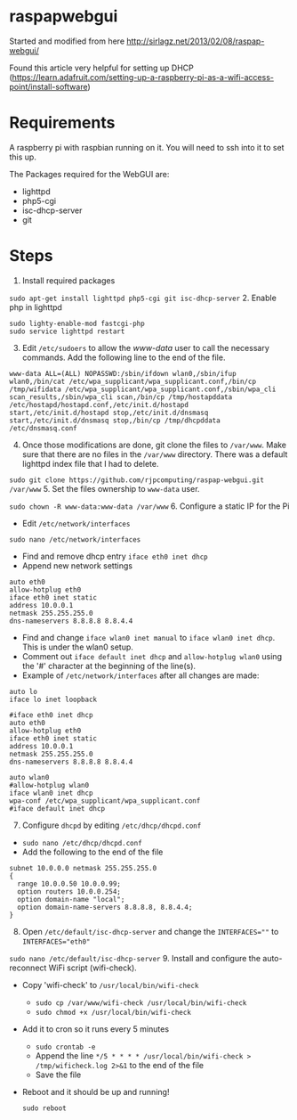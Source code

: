 raspapwebgui
=============
Started and modified from here http://sirlagz.net/2013/02/08/raspap-webgui/

Found this article very helpful for setting up DHCP (https://learn.adafruit.com/setting-up-a-raspberry-pi-as-a-wifi-access-point/install-software)

Requirements
============
A raspberry pi with raspbian running on it. You will need to ssh into it to set this up.

The Packages required for the WebGUI are:
* lighttpd
* php5-cgi
* isc-dhcp-server
* git

Steps
=====
1. Install required packages

  `sudo apt-get install lighttpd php5-cgi git isc-dhcp-server`
2. Enable php in lighttpd

  ```
  sudo lighty-enable-mod fastcgi-php
  sudo service lighttpd restart
  ```
3. Edit `/etc/sudoers` to allow the *www-data* user to call the necessary commands. Add the following line to the end of the file.


  ```
  www-data ALL=(ALL) NOPASSWD:/sbin/ifdown wlan0,/sbin/ifup wlan0,/bin/cat /etc/wpa_supplicant/wpa_supplicant.conf,/bin/cp /tmp/wifidata /etc/wpa_supplicant/wpa_supplicant.conf,/sbin/wpa_cli scan_results,/sbin/wpa_cli scan,/bin/cp /tmp/hostapddata /etc/hostapd/hostapd.conf,/etc/init.d/hostapd start,/etc/init.d/hostapd stop,/etc/init.d/dnsmasq start,/etc/init.d/dnsmasq stop,/bin/cp /tmp/dhcpddata /etc/dnsmasq.conf
  ```
4. Once those modifications are done, git clone the files to `/var/www`. Make sure that there are no files in the `/var/www` directory. There was a default lighttpd index file that I had to delete.

  `sudo git clone https://github.com/rjpcomputing/raspap-webgui.git /var/www`
5. Set the files ownership to `www-data` user.

  `sudo chown -R www-data:www-data /var/www`
6. Configure a static IP for the Pi
  * Edit `/etc/network/interfaces`
  
  `sudo nano /etc/network/interfaces`
  * Find and remove dhcp entry
  `iface eth0 inet dhcp`
  * Append new network settings
  ```
  auto eth0
  allow-hotplug eth0
  iface eth0 inet static
  address 10.0.0.1
  netmask 255.255.255.0
  dns-nameservers 8.8.8.8 8.8.4.4
  ```
  * Find and change `iface wlan0 inet manual` to `iface wlan0 inet dhcp`. This is under the wlan0 setup.
  * Comment out `iface default inet dhcp` and `allow-hotplug wlan0` using the '#' character at the beginning of the line(s).
  * Example of `/etc/network/interfaces` after all changes are made:
  ```
  auto lo
  iface lo inet loopback
  
  #iface eth0 inet dhcp
  auto eth0
  allow-hotplug eth0
  iface eth0 inet static
  address 10.0.0.1
  netmask 255.255.255.0
  dns-nameservers 8.8.8.8 8.8.4.4
  
  auto wlan0
  #allow-hotplug wlan0
  iface wlan0 inet dhcp
  wpa-conf /etc/wpa_supplicant/wpa_supplicant.conf
  #iface default inet dhcp

  ```
7. Configure `dhcpd` by editing `/etc/dhcp/dhcpd.conf`
  * `sudo nano /etc/dhcp/dhcpd.conf`
  * Add the following to the end of the file
  ```
  subnet 10.0.0.0 netmask 255.255.255.0 
  {
    range 10.0.0.50 10.0.0.99;
    option routers 10.0.0.254;
    option domain-name "local";
    option domain-name-servers 8.8.8.8, 8.8.4.4;
  }
  ```
8. Open `/etc/default/isc-dhcp-server` and change the `INTERFACES=""` to `INTERFACES="eth0"`

  `sudo nano /etc/default/isc-dhcp-server`
9. Install and configure the auto-reconnect WiFi script (wifi-check).
  * Copy 'wifi-check' to `/usr/local/bin/wifi-check`
    * `sudo cp /var/www/wifi-check /usr/local/bin/wifi-check`
    * `sudo chmod +x /usr/local/bin/wifi-check`
  * Add it to cron so it runs every 5 minutes
    * `sudo crontab -e`
    * Append the line `*/5 * * * * /usr/local/bin/wifi-check > /tmp/wificheck.log 2>&1` to the end of the file
    * Save the file
* Reboot and it should be up and running!
  
  `sudo reboot`